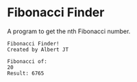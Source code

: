 # Fibonacci Finder

A program to get the nth Fibonacci number.

```shell
Fibonacci Finder!
Created by Albert JT

Fibonacci of:
20
Result: 6765
```